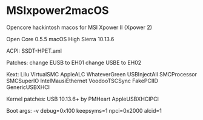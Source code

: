 # MSIxpower2macOS
Opencore hackintosh macos for MSI Xpower II (Xpower 2)

Open Core 0.5.5
macOS High Sierra 10.13.6

ACPI:
SSDT-HPET.aml

Patches:
change EUSB to EH01
change USBE to EH02

Kext:
Lilu
VirtualSMC
AppleALC
WhateverGreen
USBInjectAll
SMCProcessor
SMCSuperIO
IntelMausiEthernet
VoodooTSCSync
FakePCIID
GenericUSBXHCI

Kernel patches:
USB 10.13.6+ by PMHeart
AppleUSBXHCIPCI

Boot args:
-v debug=0x100 keepsyms=1 npci=0x2000 alcid=1
